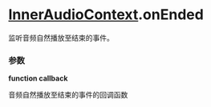 # [InnerAudioContext](./../InnerAudioContext).onEnded

监听音频自然播放至结束的事件。

### 参数

**function callback**

音频自然播放至结束的事件的回调函数

